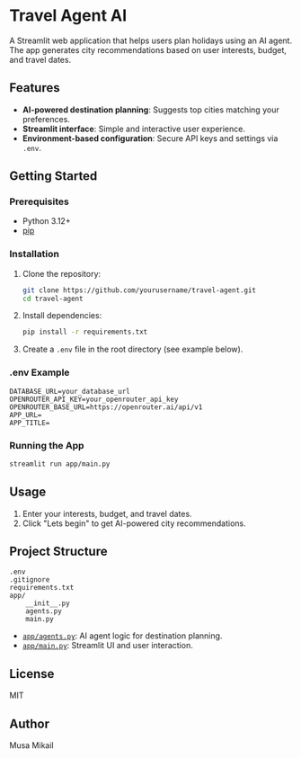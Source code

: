 # Travel Agent AI

A Streamlit web application that helps users plan holidays using an AI agent. The app generates city recommendations based on user interests, budget, and travel dates.

## Features

- **AI-powered destination planning**: Suggests top cities matching your preferences.
- **Streamlit interface**: Simple and interactive user experience.
- **Environment-based configuration**: Secure API keys and settings via `.env`.

## Getting Started

### Prerequisites

- Python 3.12+
- [pip](https://pip.pypa.io/en/stable/)

### Installation

1. Clone the repository:
    ```sh
    git clone https://github.com/yourusername/travel-agent.git
    cd travel-agent
    ```

2. Install dependencies:
    ```sh
    pip install -r requirements.txt
    ```

3. Create a `.env` file in the root directory (see example below).

### .env Example

```
DATABASE_URL=your_database_url
OPENROUTER_API_KEY=your_openrouter_api_key
OPENROUTER_BASE_URL=https://openrouter.ai/api/v1
APP_URL=
APP_TITLE=
```

### Running the App

```sh
streamlit run app/main.py
```

## Usage

1. Enter your interests, budget, and travel dates.
2. Click "Lets begin" to get AI-powered city recommendations.

## Project Structure

```
.env
.gitignore
requirements.txt
app/
    __init__.py
    agents.py
    main.py
```

- [`app/agents.py`](app/agents.py): AI agent logic for destination planning.
- [`app/main.py`](app/main.py): Streamlit UI and user interaction.

## License

MIT

## Author

Musa Mikail